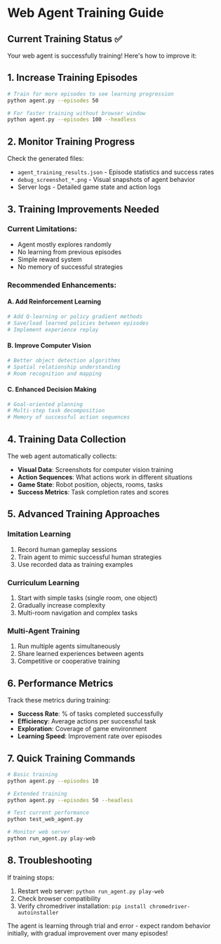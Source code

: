 # Web Agent Training Guide

## Current Training Status ✅
Your web agent is successfully training! Here's how to improve it:

## 1. Increase Training Episodes
```bash
# Train for more episodes to see learning progression
python agent.py --episodes 50

# For faster training without browser window
python agent.py --episodes 100 --headless
```

## 2. Monitor Training Progress
Check the generated files:
- `agent_training_results.json` - Episode statistics and success rates
- `debug_screenshot_*.png` - Visual snapshots of agent behavior
- Server logs - Detailed game state and action logs

## 3. Training Improvements Needed

### Current Limitations:
- Agent mostly explores randomly
- No learning from previous episodes
- Simple reward system
- No memory of successful strategies

### Recommended Enhancements:

#### A. Add Reinforcement Learning
```python
# Add Q-learning or policy gradient methods
# Save/load learned policies between episodes
# Implement experience replay
```

#### B. Improve Computer Vision
```python
# Better object detection algorithms
# Spatial relationship understanding
# Room recognition and mapping
```

#### C. Enhanced Decision Making
```python
# Goal-oriented planning
# Multi-step task decomposition
# Memory of successful action sequences
```

## 4. Training Data Collection

The web agent automatically collects:
- **Visual Data**: Screenshots for computer vision training
- **Action Sequences**: What actions work in different situations
- **Game State**: Robot position, objects, rooms, tasks
- **Success Metrics**: Task completion rates and scores

## 5. Advanced Training Approaches

### Imitation Learning
1. Record human gameplay sessions
2. Train agent to mimic successful human strategies
3. Use recorded data as training examples

### Curriculum Learning
1. Start with simple tasks (single room, one object)
2. Gradually increase complexity
3. Multi-room navigation and complex tasks

### Multi-Agent Training
1. Run multiple agents simultaneously
2. Share learned experiences between agents
3. Competitive or cooperative training

## 6. Performance Metrics

Track these metrics during training:
- **Success Rate**: % of tasks completed successfully
- **Efficiency**: Average actions per successful task
- **Exploration**: Coverage of game environment
- **Learning Speed**: Improvement rate over episodes

## 7. Quick Training Commands

```bash
# Basic training
python agent.py --episodes 10

# Extended training
python agent.py --episodes 50 --headless

# Test current performance
python test_web_agent.py

# Monitor web server
python run_agent.py play-web
```

## 8. Troubleshooting

If training stops:
1. Restart web server: `python run_agent.py play-web`
2. Check browser compatibility
3. Verify chromedriver installation: `pip install chromedriver-autoinstaller`

The agent is learning through trial and error - expect random behavior initially, with gradual improvement over many episodes! 